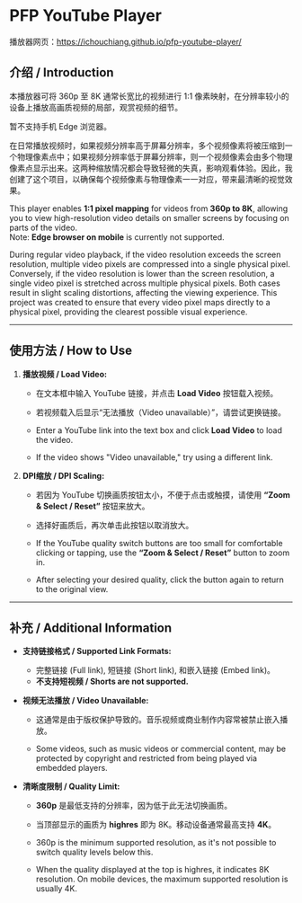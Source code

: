 # PFP YouTube Player
播放器网页：<https://ichouchiang.github.io/pfp-youtube-player/>
## 介绍 / Introduction
本播放器可将 360p 至 8K 通常长宽比的视频进行 1:1 像素映射，在分辨率较小的设备上播放高画质视频的局部，观赏视频的细节。  

暂不支持手机 Edge 浏览器。  

在日常播放视频时，如果视频分辨率高于屏幕分辨率，多个视频像素将被压缩到一个物理像素点中；如果视频分辨率低于屏幕分辨率，则一个视频像素会由多个物理像素点显示出来。这两种缩放情况都会导致轻微的失真，影响观看体验。因此，我创建了这个项目，以确保每个视频像素与物理像素一一对应，带来最清晰的视觉效果。

This player enables **1:1 pixel mapping** for videos from **360p to 8K**, allowing you to view high-resolution video details on smaller screens by focusing on parts of the video.  
Note: **Edge browser on mobile** is currently not supported.

During regular video playback, if the video resolution exceeds the screen resolution, multiple video pixels are compressed into a single physical pixel. Conversely, if the video resolution is lower than the screen resolution, a single video pixel is stretched across multiple physical pixels. Both cases result in slight scaling distortions, affecting the viewing experience. This project was created to ensure that every video pixel maps directly to a physical pixel, providing the clearest possible visual experience.

---

## 使用方法 / How to Use

1. **播放视频 / Load Video:**  
   - 在文本框中输入 YouTube 链接，并点击 **Load Video** 按钮载入视频。  
   - 若视频载入后显示“无法播放（Video unavailable）”，请尝试更换链接。  
   
   - Enter a YouTube link into the text box and click **Load Video** to load the video.  
   - If the video shows "Video unavailable," try using a different link.

2. **DPI缩放 / DPI Scaling:**  
   - 若因为 YouTube 切换画质按钮太小，不便于点击或触摸，请使用 **“Zoom & Select / Reset”** 按钮来放大。  
   - 选择好画质后，再次单击此按钮以取消放大。

   - If the YouTube quality switch buttons are too small for comfortable clicking or tapping, use the **“Zoom & Select / Reset”** button to zoom in.  
   - After selecting your desired quality, click the button again to return to the original view.

---

## 补充 / Additional Information

- **支持链接格式 / Supported Link Formats:**  
  - 完整链接 (Full link), 短链接 (Short link), 和嵌入链接 (Embed link)。  
  - **不支持短视频 / Shorts are not supported.**

- **视频无法播放 / Video Unavailable:**  
  - 这通常是由于版权保护导致的。音乐视频或商业制作内容常被禁止嵌入播放。  
   
   - Some videos, such as music videos or commercial content, may be protected by copyright and restricted from being played via embedded players.

- **清晰度限制 / Quality Limit:**  
  - **360p** 是最低支持的分辨率，因为低于此无法切换画质。  
  - 当顶部显示的画质为 **highres** 即为 8K。移动设备通常最高支持 **4K**。
 
  - 360p is the minimum supported resolution, as it's not possible to switch quality levels below this.
  - When the quality displayed at the top is highres, it indicates 8K resolution. On mobile devices, the maximum supported resolution is usually 4K.
